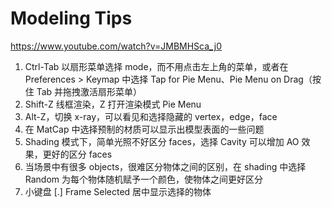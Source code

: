 # Modeling Tips

https://www.youtube.com/watch?v=JMBMHSca_j0

1. Ctrl-Tab 以扇形菜单选择 mode，而不用点击左上角的菜单，或者在 Preferences > Keymap 中选择 Tap for Pie Menu、Pie Menu on Drag（按住 Tab 并拖拽激活扇形菜单）
2. Shift-Z 线框渲染，Z 打开渲染模式 Pie Menu
3. Alt-Z，切换 x-ray，可以看见和选择隐藏的 vertex，edge，face
4. 在 MatCap 中选择预制的材质可以显示出模型表面的一些问题
5. Shading 模式下，简单光照不好区分 faces，选择 Cavity 可以增加 AO 效果，更好的区分 faces
6. 当场景中有很多 objects，很难区分物体之间的区别，在 shading 中选择 Random 为每个物体随机赋予一个颜色，使物体之间更好区分
7. 小键盘 \[.] Frame Selected 居中显示选择的物体